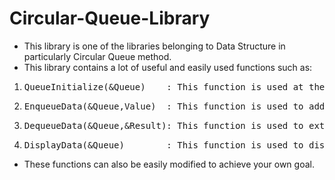 # Circular-Queue-Library
- This library is one of the libraries belonging to Data Structure in particularly Circular Queue method.
- This library contains a lot of useful and easily used functions such as:
1. <pre>QueueInitialize(&Queue)    : This function is used at the beginning of the code to initialize the data to be able to use it and you must use it at the beginning of the code at least once</pre>
2. <pre>EnqueueData(&Queue,Value)  : This function is used to add new data to your queue.</pre>
3. <pre>DequeueData(&Queue,&Result): This function is used to extract the first data that is added from your queue.</pre>
4. <pre>DisplayData(&Queue)        : This function is used to display all the data in the queue.</pre>
- These functions can also be easily modified to achieve your own goal.
